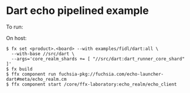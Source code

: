 # Dart echo pipelined example

To run:

On host:

```shell
$ fx set <product>.<board> --with examples/fidl/dart:all \
  --with-base //src/dart \
  --args='core_realm_shards += [ "//src/dart:dart_runner_core_shard" ]'
$ fx build
$ ffx component run fuchsia-pkg://fuchsia.com/echo-launcher-dart#meta/echo_realm.cm
$ ffx component start /core/ffx-laboratory:echo_realm/echo_client
```
